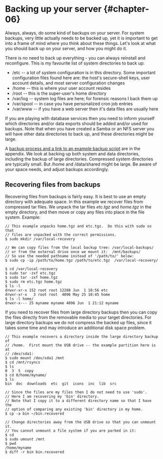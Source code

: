 <!-- -->
# Backing up your server {#chapter-06}

Always, always, do some kind of backups on your server.  For
system backups, very little actually needs to be backed up, yet it is
important to get into a frame of mind where you think about these things.
Let's look at what you should back up on your server, and how you might do it.

There is no need to back up everything - you can always reinstall and 
reconfigure.  This is my favourite list of system directories to back up:

  * /etc  -- a lot of system configuration is in this directory.  Some
             important configuration files found here are: the host's
             secure-shell keys, user account details, and most server
             configuration changes
  * /home    -- this is where your user account resides
  * /root    -- this is the super-user's home directory
  * /var/log -- system log files are here; for forensic reasons I back them up
  * /var/spool -- in case you have personalized cron job entries
  * /var/www -- if you have a web server then it's data files are usually here

If you are playing with database services then you need to inform yourself
which directories and/or data exports should be added and/or used for backups.
Note that when you have created a Samba or an NFS server you will have other
data directories to back up, and these directories might be large.

A [backup process and a link to an example backup script](#backups) are
in the appendix.  We look at backing up both system and data directories,
including the backup of large directories.  Compressed system directories
are typically small. But /home and /data/shared might be large.  Be aware
of your space needs, and adjust backups accordingly.

## Recovering files from backups

Recovering files from backups is fairly easy.  It is best to use an
empty directory with adequate space.  In this example we recover files from
compressed tar files.  We unpack the tar files *etc.tgz* and *home.tgz*
in the empty directory, and then move or copy any files into place in the
file system.  Example:

```console
// This example unpacks home.tgz and etc.tgz.  Do this with sudo so that
// files are unpacked with the correct permissions.
$ sudo mkdir /var/local-recovery

// We can copy files from the local backup tree: /var/local-backups/
// or from the external drive once we mount it:  /mnt/backups/
// So use the needed pathname instead of '/path/to/' below:
$ sudo cp -ip /path/to/home.tgz /path/to/etc.tgz  /var/local-recovery/

$ cd /var/local-recovery
$ sudo tar -zxf etc.tgz
$ sudo tar -zxf home.tgz
$ sudo rm etc.tgz home.tgz
$ ls -l 
drwxr-xr-x 152 root root 12288 Jun  1 10:56 etc
drwxr-xr-x   3 root root  4096 May 25 10:45 home
$ ls -l home/
drwxr-x--- 25 myname myname 4096 Jun  1 21:12 myname
```

If you need to recover files from large directory backups then you can
copy the files directly from the removable media to your target directories.
For large directory backups we do not compress the backed up files, since
it takes some time and may introduce an additional disk space problem.

```console
// This example recovers a directory inside the large directory backup of
// /home.  First mount the USB drive -- the example partition here is at
// /dev/sda1:
$ sudo mount /dev/sda1 /mnt
$ cd /mnt/rsyncs
$ ls
0  3  5  copy
$ cd 0/home/myname/
$ ls
bin  doc  downloads  etc  git  icons  inc  lib  src

// Since the files are my files then I do not need to use 'sudo'.
// Here I am recovering my 'bin' directory.
// Note that I copy it to a different directory name so that I have the
// option of comparing any existing 'bin' directory in my home.
$ cp -a bin ~/bin.recovered

// Change directories away from the USB drive so that you can unmount it.
// You cannot unmount a file system if you are parked in it:
$ cd 
$ sudo umount /mnt
$ pwd
/home/myname
$ diff -r bin bin.recovered
```

